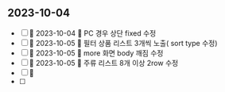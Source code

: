 

## 2023-10-04


- [ ] 🛫 2023-10-04  🔼  PC 경우 상단 fixed 수정 
- [ ] 🛫 2023-10-05 🔼  필터 상품 리스트 3개씩 노출( sort  type 수정)
- [ ] 🛫 2023-10-05 🔼 more 화면 body 깨짐 수정
- [ ] 🛫 2023-10-05 🔼  주류 리스트 8개 이상 2row 수정
- [ ] 🛫 
- [ ] 



